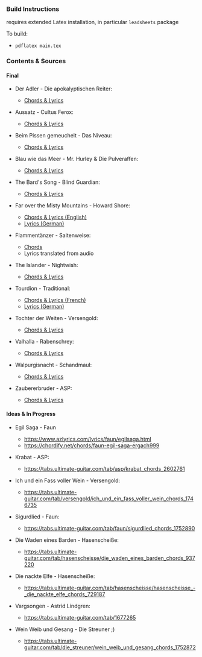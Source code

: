 ### Build Instructions ###

requires extended Latex installation, in particular `leadsheets` package

To build:
* ``pdflatex main.tex``

### Contents & Sources ###

#### Final ####

* Der Adler - Die apokalyptischen Reiter:
	- [Chords & Lyrics](https://tabs.ultimate-guitar.com/tab/die_apokalyptischen_reiter/der_adler_chords_1136456)

* Aussatz - Cultus Ferox:
    - [Chords & Lyrics](https://tabs.ultimate-guitar.com/tab/cultus-ferox/aussatz-chords-1139469)

* Beim Pissen gemeuchelt - Das Niveau:
	- [Chords & Lyrics](https://tabs.ultimate-guitar.com/tab/das_niveau/beim_pissen_gemeuchelt_chords_1022531)

* Blau wie das Meer - Mr. Hurley & Die Pulveraffen:
	- [Chords & Lyrics](https://tabs.ultimate-guitar.com/tab/mr_hurley_die_pulveraffen/blau_wie_das_meer_chords_1726253)

* The Bard's Song - Blind Guardian:
	- [Chords & Lyrics](https://tabs.ultimate-guitar.com/tab/blind_guardian/the_bards_song_chords_839146)

* Far over the Misty Mountains - Howard Shore:
	- [Chords & Lyrics (English)](https://tabs.ultimate-guitar.com/tab/howard_shore/far_over_the_misty_mountains_cold_chords_1213470)
	- [Lyrics (German)](http://ikchen.tumblr.com/post/38619520080/%C3%BCber-die-nebelberge-weit-zu-h%C3%B6hlen-tief-aus-alter)

* Flammentänzer - Saitenweise:
	- [Chords](https://chordify.net/chords/saitenweise-flammentanzer-heiter-bis-folkig)
	- Lyrics translated from audio

* The Islander - Nightwish:
	- [Chords & Lyrics](https://tabs.ultimate-guitar.com/tab/nightwish/the_islander_chords_1409670)

* Tourdion - Traditional:
	- [Chords & Lyrics (French)](https://tabs.ultimate-guitar.com/tab/misc_traditional/quand_je_bois_du_vin_clairet_-_tourdion_chords_2179957)
	- [Lyrics (German)](http://www.larp-lieder.de/lied.php3?id=156)

* Tochter der Weiten - Versengold:
	- [Chords & Lyrics](https://tabs.ultimate-guitar.com/tab/versengold/tochter_der_weiten_chords_1713697)

* Valhalla - Rabenschrey:
	- [Chords & Lyrics](https://tabs.ultimate-guitar.com/tab/rabenschrey/walhalla_chords_963079)

* Walpurgisnacht - Schandmaul:
	- [Chords & Lyrics](https://tabs.ultimate-guitar.com/tab/schandmaul/walpurgisnacht_chords_194496)

* Zaubererbruder - ASP:
	- [Chords & Lyrics](https://tabs.ultimate-guitar.com/tab/asp/zaubererbruder_chords_1019270)



#### Ideas & In Progress ####

* Egil Saga - Faun
    - https://www.azlyrics.com/lyrics/faun/egilsaga.html
    - https://chordify.net/chords/faun-egil-saga-ergach999

* Krabat - ASP:
    - https://tabs.ultimate-guitar.com/tab/asp/krabat_chords_2602761

* Ich und ein Fass voller Wein - Versengold:
	- https://tabs.ultimate-guitar.com/tab/versengold/ich_und_ein_fass_voller_wein_chords_1746735

* Sigurdlied - Faun:
	- https://tabs.ultimate-guitar.com/tab/faun/sigurdlied_chords_1752890

* Die Waden eines Barden - Hasenscheiße:
	- https://tabs.ultimate-guitar.com/tab/hasenscheisse/die_waden_eines_barden_chords_937220

* Die nackte Elfe - Hasenscheiße:
	- https://tabs.ultimate-guitar.com/tab/hasenscheisse/hasenscheisse_-_die_nackte_elfe_chords_729187

* Vargsongen - Astrid Lindgren:
    - https://tabs.ultimate-guitar.com/tab/1677265
    
* Wein Weib und Gesang - Die Streuner ;)
 	- https://tabs.ultimate-guitar.com/tab/die_streuner/wein_weib_und_gesang_chords_1752872
